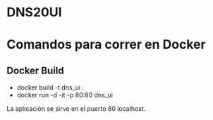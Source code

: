 # DNS20UI

# Comandos para correr en Docker

## Docker Build

- docker build -t dns_ui .
- docker run -d -it -p 80:80 dns_ui

La aplicación se sirve en el puerto 80 localhost.
